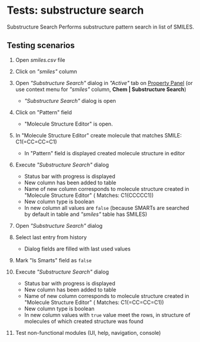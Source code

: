 <!-- TITLE: Tests: Substructure search -->
<!-- SUBTITLE: -->

# Tests: substructure search

Substructure Search Performs substructure pattern search in list of SMILES.

## Testing scenarios

1. Open *smiles.csv* file
2. Click on *"smiles"* column

3. Open *"Substructure Search"* dialog in *"Active"* tab on [Property Panel](../../datagrok/navigation.md#properties)
   (or use context menu for *"smiles"* column, **Chem | Substructure Search**)

    * *"Substructure Search"* dialog is open

4. Click on "Pattern" field

    * "Molecule Structure Editor" is open.

5. In "Molecule Structure Editor" create molecule that matches SMILE: C1(=CC=CC=C1)

    * In "Pattern" field is displayed created molecule structure in editor

6. Execute *"Substructure Search"* dialog

    * Status bar with progress is displayed
    * New column has been added to table
    * Name of new column corresponds to molecule structure created in "Molecule Structure Editor" (
      Matches: C1(CCCCC1))
    * New column type is boolean
    * In new column all values are ```false``` (because SMARTs are searched by default in table and *"smiles"* table has
      SMILES)

7. Open *"Substructure Search"* dialog

8. Select last entry from history

    * Dialog fields are filled with last used values

9. Mark "Is Smarts" field as ```false```

10. Execute *"Substructure Search"* dialog

    * Status bar with progress is displayed
    * New column has been added to table
    * Name of new column corresponds to molecule structure created in "Molecule Structure Editor" (
      Matches: C1(=CC=CC=C1))
    * New column type is boolean
    * In new column values with ```true``` value meet the rows, in structure of molecules of which created structure was
      found

11. Test non-functional modules (UI, help, navigation, console)
